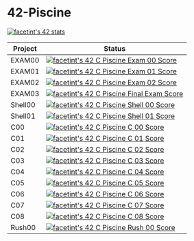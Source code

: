 # 42-Piscine

<a href="https://github.com/JaeSeoKim/badge42"><img src="https://badge42.vercel.app/api/v2/clkdis0ws002108mhj2qc7hkl/stats?cursusId=9&coalitionId=245" alt="facetint's 42 stats" /></a>

| Project  | Status |
| ------------- | ------------- |
| EXAM00  | <a href="https://github.com/JaeSeoKim/badge42"><img src="https://badge42.vercel.app/api/v2/clkdis0ws002108mhj2qc7hkl/project/2958862" alt="facetint's 42 C Piscine Exam 00 Score" /></a>
| EXAM01  | <a href="https://github.com/JaeSeoKim/badge42"><img src="https://badge42.vercel.app/api/v2/clkdis0ws002108mhj2qc7hkl/project/2977058" alt="facetint's 42 C Piscine Exam 01 Score" /></a>
| EXAM02  | <a href="https://github.com/JaeSeoKim/badge42"><img src="https://badge42.vercel.app/api/v2/clkdis0ws002108mhj2qc7hkl/project/2990710" alt="facetint's 42 C Piscine Exam 02 Score" /></a>
| EXAM03 | <a href="https://github.com/JaeSeoKim/badge42"><img src="https://badge42.vercel.app/api/v2/clkdis0ws002108mhj2qc7hkl/project/3003004" alt="facetint's 42 C Piscine Final Exam Score" /></a>
| Shell00 | <a href="https://github.com/JaeSeoKim/badge42"><img src="https://badge42.vercel.app/api/v2/clkdis0ws002108mhj2qc7hkl/project/2953752" alt="facetint's 42 C Piscine Shell 00 Score" /></a>
| Shell01 | <a href="https://github.com/JaeSeoKim/badge42"><img src="https://badge42.vercel.app/api/v2/clkdis0ws002108mhj2qc7hkl/project/2977449" alt="facetint's 42 C Piscine Shell 01 Score" /></a>
| C00     | <a href="https://github.com/JaeSeoKim/badge42"><img src="https://badge42.vercel.app/api/v2/clkdis0ws002108mhj2qc7hkl/project/2958234" alt="facetint's 42 C Piscine C 00 Score" /></a>
| C01     | <a href="https://github.com/JaeSeoKim/badge42"><img src="https://badge42.vercel.app/api/v2/clkdis0ws002108mhj2qc7hkl/project/2962097" alt="facetint's 42 C Piscine C 01 Score" /></a>
| C02     | <a href="https://github.com/JaeSeoKim/badge42"><img src="https://badge42.vercel.app/api/v2/clkdis0ws002108mhj2qc7hkl/project/2964686" alt="facetint's 42 C Piscine C 02 Score" /></a>
| C03     | <a href="https://github.com/JaeSeoKim/badge42"><img src="https://badge42.vercel.app/api/v2/clkdis0ws002108mhj2qc7hkl/project/2973088" alt="facetint's 42 C Piscine C 03 Score" /></a>
| C04     | <a href="https://github.com/JaeSeoKim/badge42"><img src="https://badge42.vercel.app/api/v2/clkdis0ws002108mhj2qc7hkl/project/2982426" alt="facetint's 42 C Piscine C 04 Score" /></a>
| C05     | <a href="https://github.com/JaeSeoKim/badge42"><img src="https://badge42.vercel.app/api/v2/clkdis0ws002108mhj2qc7hkl/project/2990734" alt="facetint's 42 C Piscine C 05 Score" /></a>
| C06     | <a href="https://github.com/JaeSeoKim/badge42"><img src="https://badge42.vercel.app/api/v2/clkdis0ws002108mhj2qc7hkl/project/2990853" alt="facetint's 42 C Piscine C 06 Score" /></a>
| C07     | <a href="https://github.com/JaeSeoKim/badge42"><img src="https://badge42.vercel.app/api/v2/clkdis0ws002108mhj2qc7hkl/project/2992161" alt="facetint's 42 C Piscine C 07 Score" /></a>
| C08     | <a href="https://github.com/JaeSeoKim/badge42"><img src="https://badge42.vercel.app/api/v2/clkdis0ws002108mhj2qc7hkl/project/2999636" alt="facetint's 42 C Piscine C 08 Score" /></a>
| Rush00  | <a href="https://github.com/JaeSeoKim/badge42"><img src="https://badge42.vercel.app/api/v2/clkdis0ws002108mhj2qc7hkl/project/2961153" alt="facetint's 42 C Piscine Rush 00 Score" /></a>
